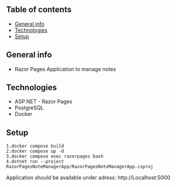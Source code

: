 ## Table of contents

- [General info](#general-info)
- [Technologies](#technologies)
- [Setup](#setupen)

## General info

- Razor Pages Application to manage notes

## Technologies

- ASP.NET - Razor Pages
- PostgreSQL
- Docker

## Setup

```
1.docker compose build
2.docker compose up -d
3.docker compose exec razorpages bash
4.dotnet run --project RazorPagesNoteManagerApp/RazorPagesNoteManagerApp.csproj
```

Application should be available under adress: http://Localhost:5000
